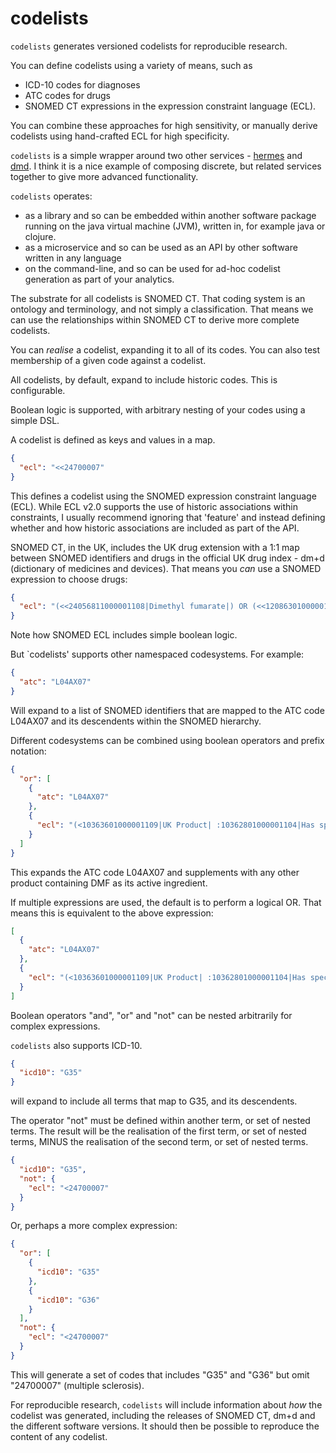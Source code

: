 # codelists

`codelists` generates versioned codelists for reproducible research.

You can define codelists using a variety of means, such as

* ICD-10 codes for diagnoses
* ATC codes for drugs
* SNOMED CT expressions in the expression constraint language (ECL).

You can combine these approaches for high sensitivity, or manually derive codelists using hand-crafted ECL for high
specificity.

`codelists` is a simple wrapper around two other services - [hermes](https://github.com/wardle/hermes)
and [dmd](https://github.com/wardle/dmd). I think it is a nice example of composing discrete, but related services
together to give more advanced functionality.

`codelists` operates:

* as a library and so can be embedded within another software package running on the java virtual machine (JVM), written
  in, for example java or clojure.
* as a microservice and so can be used as an API by other software written in any language
* on the command-line, and so can be used for ad-hoc codelist generation as part of your analytics.

The substrate for all codelists is SNOMED CT. That coding system is an ontology and terminology, and not simply a
classification. That means we can use the relationships within SNOMED CT to derive more complete codelists.

You can *realise* a codelist, expanding it to all of its codes. You can also test membership of a given code against a
codelist.

All codelists, by default, expand to include historic codes. This is configurable.

Boolean logic is supported, with arbitrary nesting of your codes using a simple DSL.

A codelist is defined as keys and values in a map.

```json
{
  "ecl": "<<24700007"
} 
```

This defines a codelist using the SNOMED expression constraint language (ECL). While ECL v2.0 supports the use of
historic associations within constraints, I usually recommend ignoring that 'feature' and instead defining whether and
how historic associations are included as part of the API.

SNOMED CT, in the UK, includes the UK drug extension with a 1:1 map between SNOMED identifiers and drugs in the official
UK drug index - dm+d
(dictionary of medicines and devices). That means you *can* use a SNOMED expression to choose drugs:

```json
{
  "ecl": "(<<24056811000001108|Dimethyl fumarate|) OR (<<12086301000001102|Tecfidera|) OR (<10363601000001109|UK Product| :10362801000001104|Has specific active ingredient| =<<724035008|Dimethyl fumarate|)"
}
```

Note how SNOMED ECL includes simple boolean logic.

But `codelists' supports other namespaced codesystems. For example:

```json
{
  "atc": "L04AX07"
}
```

Will expand to a list of SNOMED identifiers that are mapped to the ATC code L04AX07 and its descendents within the
SNOMED hierarchy.

Different codesystems can be combined using boolean operators and prefix notation:

```json
{
  "or": [
    {
      "atc": "L04AX07"
    },
    {
      "ecl": "(<10363601000001109|UK Product| :10362801000001104|Has specific active ingredient| =<<724035008|Dimethyl fumarate|)"
    }
  ]
}
```

This expands the ATC code L04AX07 and supplements with any other product containing DMF as its active ingredient.

If multiple expressions are used, the default is to perform a logical OR. That means this is equivalent to the above
expression:

```json
[
  {
    "atc": "L04AX07"
  },
  {
    "ecl": "(<10363601000001109|UK Product| :10362801000001104|Has specific active ingredient| =<<724035008|Dimethyl fumarate|)"
  }
]
```

Boolean operators "and", "or" and "not" can be nested arbitrarily for complex expressions.

`codelists` also supports ICD-10.

```json
{
  "icd10": "G35"
}
```

will expand to include all terms that map to G35, and its descendents.

The operator "not" must be defined within another term, or set of nested terms. The result will be the realisation of
the first term, or set of nested terms, MINUS the realisation of the second term, or set of nested terms.

```json
{
  "icd10": "G35",
  "not": {
    "ecl": "<24700007"
  }
}
```
Or, perhaps a more complex expression:

```json
{
  "or": [
    {
      "icd10": "G35"
    },
    {
      "icd10": "G36"
    }
  ],
  "not": {
    "ecl": "<24700007"
  }
}
```
This will generate a set of codes that includes "G35" and "G36" but omit "24700007" (multiple sclerosis).

For reproducible research, `codelists` will include information about *how* the codelist was generated, including the
releases of SNOMED CT, dm+d and the different software versions. It should then be possible to reproduce the content of
any codelist.  
